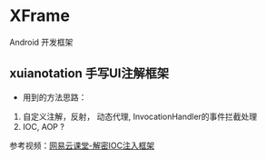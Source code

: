 # XFrame 
Android 开发框架

## xuianotation 手写UI注解框架
* 用到的方法思路：
       
1. 自定义注解，反射， 动态代理, InvocationHandler的事件拦截处理
2. IOC, AOP ?

参考视频：[网易云课堂-解密IOC注入框架](https://study.163.com/course/courseLearn.htm?courseId=1209230809#/learn/live?lessonId=1278871528&courseId=1209230809
) 
